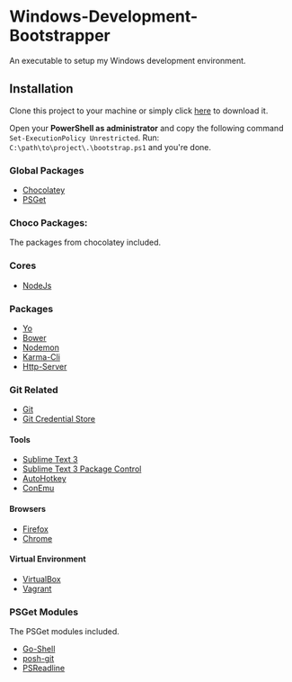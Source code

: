 Windows-Development-Bootstrapper
================================

An executable to setup my Windows development environment.

## Installation

Clone this project to your machine or simply click [here](https://github.com/Matdu/Windows-Development-Bootstrapper/archive/master.zip) to download it.

Open your **PowerShell as administrator** and copy the following command `Set-ExecutionPolicy Unrestricted`.
Run: `C:\path\to\project\.\bootstrap.ps1` and you're done.

### Global Packages
- [Chocolatey](https://chocolatey.org/)
- [PSGet](http://psget.net/)

### Choco Packages:
The packages from chocolatey included.

### Cores
- [NodeJs](https://chocolatey.org/packages/nodejs)

### Packages
- [Yo](https://github.com/yeoman/yo)
- [Bower](http://bower.io/#install-bower)
- [Nodemon](https://github.com/remy/nodemon)
- [Karma-Cli](https://www.npmjs.com/package/karma-cli)
- [Http-Server](https://www.npmjs.com/package/http-server)

### Git Related
- [Git](https://chocolatey.org/packages/git)
- [Git Credential Store](https://chocolatey.org/packages/git-credential-winstore)

#### Tools
- [Sublime Text 3](https://chocolatey.org/packages/SublimeText3)
- [Sublime Text 3 Package Control](https://chocolatey.org/packages/SublimeText3.PackageControl)
- [AutoHotkey](https://chocolatey.org/packages/autohotkey)
- [ConEmu](https://chocolatey.org/packages/ConEmu)

#### Browsers
- [Firefox](https://chocolatey.org/packages/Firefox)
- [Chrome](https://chocolatey.org/packages/GoogleChrome)

#### Virtual Environment
- [VirtualBox](http://chocolatey.org/packages/virtualbox)
- [Vagrant](http://chocolatey.org/packages/vagrant)

### PSGet Modules
The PSGet modules included.

- [Go-Shell](https://github.com/cameronharp/Go-Shell)
- [posh-git](https://github.com/dahlbyk/posh-git/)
- [PSReadline](https://github.com/lzybkr/PSReadLine)